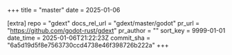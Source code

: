 +++
title = "master"
date = 2025-01-06

[extra]
repo = "gdext"
docs_rel_url = "gdext/master/godot"
pr_url = "https://github.com/godot-rust/gdext"
pr_author = ""
sort_key = 9999-01-01
date_time = 2025-01-06T21:22:23Z
commit_sha = "6a5d19d5f8e7563730ccd4738e46f398726b222a"
+++


